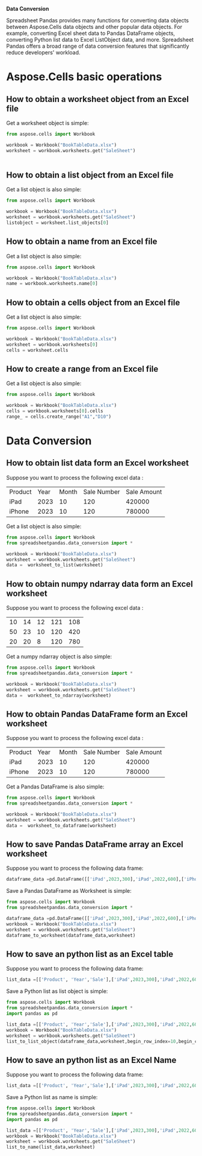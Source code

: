 **Data Conversion**

Spreadsheet Pandas provides many functions for converting data objects between Aspose.Cells data objects and other popular data objects. For example, converting Excel sheet data to Pandas DataFrame objects, converting Python list data to Excel ListObject data, and more. Spreadsheet Pandas offers a broad range of data conversion features that significantly reduce developers' workload.


# Aspose.Cells basic operations

## How to obtain a worksheet object from an Excel file

Get a worksheet object is simple:

``` Python
from aspose.cells import Workbook 

workbook = Workbook("BookTableData.xlsx")
worksheet = workbook.worksheets.get("SaleSheet")
                                                                                                                                                                                                                                                                                                                                                                                                                                                         
```

## How to obtain a list object from an Excel file

Get a list object is also simple:

``` Python
from aspose.cells import Workbook 

workbook = Workbook("BookTableData.xlsx")
worksheet = workbook.worksheets.get("SaleSheet")
listobject = worksheet.list_objects[0]

```

## How to obtain a name from an Excel file

Get a list object is also simple:

``` Python
from aspose.cells import Workbook 

workbook = Workbook("BookTableData.xlsx")
name = workbook.worksheets.name[0]

```
## How to obtain a cells object from an Excel file

Get a list object is also simple:

``` Python
from aspose.cells import Workbook 

workbook = Workbook("BookTableData.xlsx")
worksheet = workbook.worksheets[0]
cells = worksheet.cells

```

## How to create a range from an Excel file

Get a list object is also simple:

``` Python
from aspose.cells import Workbook 

workbook = Workbook("BookTableData.xlsx")
cells = workbook.worksheets[0].cells
range_ = cells.create_range("A1","D10")
```


# Data Conversion

## How to obtain list data form an Excel worksheet

Suppose you want to process the following excel data :
<div>
  <table>
  <tr>	<td>Product</td><td>Year</td><td>Month</td><td>Sale Number</td><td>Sale Amount </td>  </tr>
  <tr>	<td>iPad</td><td>2023</td><td>10</td><td>120</td><td>420000</td>   </tr>
  <tr>	<td>iPhone</td><td>2023</td><td>10</td><td>120</td><td>780000</td>  </tr>
  </table>
</div>

Get a list object is also simple:

``` Python
from aspose.cells import Workbook 
from spreadsheetpandas.data_conversion import *

workbook = Workbook("BookTableData.xlsx")
worksheet = workbook.worksheets.get("SaleSheet")
data =  worksheet_to_list(worksheet)

```

## How to obtain numpy ndarray data form an Excel worksheet

Suppose you want to process the following excel data :
<div>
  <table>
  <tr>	<td>10</td><td>14</td><td>12</td><td>121</td><td>108</td>  </tr>
  <tr>	<td>50</td><td>23</td><td>10</td><td>120</td><td>420</td>   </tr>
  <tr>	<td>20</td><td>20</td><td>8</td><td>120</td><td>780</td>  </tr>
  </table>
</div>

Get a numpy ndarray object is also simple:

``` Python
from aspose.cells import Workbook 
from spreadsheetpandas.data_conversion import *

workbook = Workbook("BookTableData.xlsx")
worksheet = workbook.worksheets.get("SaleSheet")
data =  worksheet_to_ndarray(worksheet)

```

## How to obtain Pandas DataFrame form an Excel worksheet

Suppose you want to process the following excel data :
<div>
  <table>
  <tr>	<td>Product</td><td>Year</td><td>Month</td><td>Sale Number</td><td>Sale Amount </td>  </tr>
  <tr>	<td>iPad</td><td>2023</td><td>10</td><td>120</td><td>420000</td>   </tr>
  <tr>	<td>iPhone</td><td>2023</td><td>10</td><td>120</td><td>780000</td>  </tr>
  </table>
</div>

Get a Pandas DataFrame is also simple:

``` Python
from aspose.cells import Workbook 
from spreadsheetpandas.data_conversion import *

workbook = Workbook("BookTableData.xlsx")
worksheet = workbook.worksheets.get("SaleSheet")
data =  worksheet_to_dataframe(worksheet)

```

## How to save Pandas DataFrame array an Excel worksheet

Suppose you want to process the following data frame:

``` Python
dataframe_data =pd.DataFrame([['iPad',2023,300],'iPad',2022,600],['iPhone',2022,600],['iPhone',2023,700]] , columns=['Product', 'Year','Sale'])   
```

Save a Pandas DataFrame as Worksheet is simple:

``` Python
from aspose.cells import Workbook 
from spreadsheetpandas.data_conversion import *

dataframe_data =pd.DataFrame([['iPad',2023,300],'iPad',2022,600],['iPhone',2022,600],['iPhone',2023,700]] , columns=)   
workbook = Workbook("BookTableData.xlsx")
worksheet = workbook.worksheets.get("SaleSheet")
dataframe_to_worksheet(dataframe_data,worksheet)

```

## How to save an python list as an Excel table

Suppose you want to process the following data frame:

``` Python
list_data =[['Product', 'Year','Sale'],['iPad',2023,300],'iPad',2022,600],['iPhone',2022,600],['iPhone',2023,700]]
```

Save a Python list as list object is simple:

``` Python
from aspose.cells import Workbook 
from spreadsheetpandas.data_conversion import *
import pandas as pd

list_data =[['Product', 'Year','Sale'],['iPad',2023,300],'iPad',2022,600],['iPhone',2022,600],['iPhone',2023,700]] 
workbook = Workbook("BookTableData.xlsx")
worksheet = workbook.worksheets.get("SaleSheet")
list_to_list_object(dataframe_data,worksheet,begin_row_index=10,begin_column_index=3)

```


## How to save an python list as an Excel Name

Suppose you want to process the following data frame:

``` Python
list_data =[['Product', 'Year','Sale'],['iPad',2023,300],'iPad',2022,600],['iPhone',2022,600],['iPhone',2023,700]]
```

Save a Python list as name is simple:

``` Python
from aspose.cells import Workbook 
from spreadsheetpandas.data_conversion import *
import pandas as pd

list_data =[['Product', 'Year','Sale'],['iPad',2023,300],'iPad',2022,600],['iPhone',2022,600],['iPhone',2023,700]] 
workbook = Workbook("BookTableData.xlsx")
worksheet = workbook.worksheets.get("SaleSheet")
list_to_name(list_data,worksheet)

```




